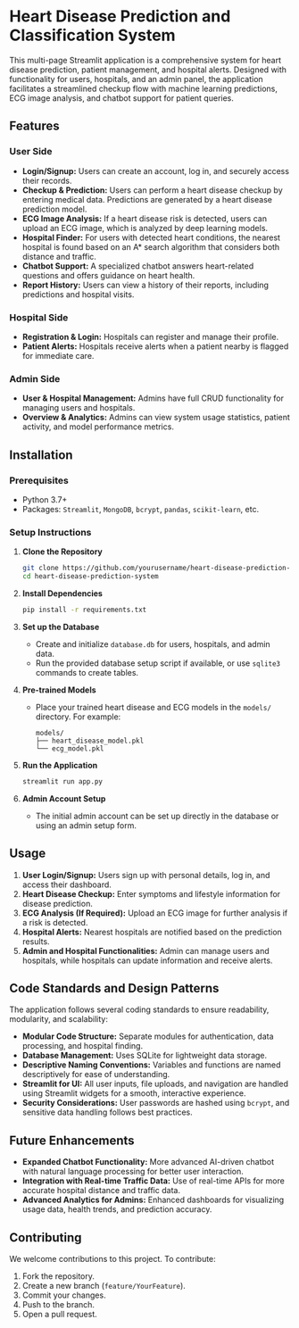 # Heart Disease Prediction and Classification System

This multi-page Streamlit application is a comprehensive system for heart disease prediction, patient management, and hospital alerts. Designed with functionality for users, hospitals, and an admin panel, the application facilitates a streamlined checkup flow with machine learning predictions, ECG image analysis, and chatbot support for patient queries.

## Features

### User Side
- **Login/Signup:** Users can create an account, log in, and securely access their records.
- **Checkup & Prediction:** Users can perform a heart disease checkup by entering medical data. Predictions are generated by a heart disease prediction model.
- **ECG Image Analysis:** If a heart disease risk is detected, users can upload an ECG image, which is analyzed by deep learning models.
- **Hospital Finder:** For users with detected heart conditions, the nearest hospital is found based on an A* search algorithm that considers both distance and traffic.
- **Chatbot Support:** A specialized chatbot answers heart-related questions and offers guidance on heart health.
- **Report History:** Users can view a history of their reports, including predictions and hospital visits.

### Hospital Side
- **Registration & Login:** Hospitals can register and manage their profile.
- **Patient Alerts:** Hospitals receive alerts when a patient nearby is flagged for immediate care.

### Admin Side
- **User & Hospital Management:** Admins have full CRUD functionality for managing users and hospitals.
- **Overview & Analytics:** Admins can view system usage statistics, patient activity, and model performance metrics.

## Installation

### Prerequisites

- Python 3.7+
- Packages: `Streamlit`, `MongoDB`, `bcrypt`, `pandas`, `scikit-learn`, etc.

### Setup Instructions

1. **Clone the Repository**
   ```bash
   git clone https://github.com/yourusername/heart-disease-prediction-system.git
   cd heart-disease-prediction-system
   ```

2. **Install Dependencies**
   ```bash
   pip install -r requirements.txt
   ```

3. **Set up the Database**
   - Create and initialize `database.db` for users, hospitals, and admin data.
   - Run the provided database setup script if available, or use `sqlite3` commands to create tables.

4. **Pre-trained Models**
   - Place your trained heart disease and ECG models in the `models/` directory. For example:
     ```plaintext
     models/
     ├── heart_disease_model.pkl
     └── ecg_model.pkl
     ```

5. **Run the Application**
   ```bash
   streamlit run app.py
   ```

6. **Admin Account Setup**
   - The initial admin account can be set up directly in the database or using an admin setup form.

## Usage

1. **User Login/Signup:** Users sign up with personal details, log in, and access their dashboard.
2. **Heart Disease Checkup:** Enter symptoms and lifestyle information for disease prediction.
3. **ECG Analysis (If Required):** Upload an ECG image for further analysis if a risk is detected.
4. **Hospital Alerts:** Nearest hospitals are notified based on the prediction results.
5. **Admin and Hospital Functionalities:** Admin can manage users and hospitals, while hospitals can update information and receive alerts.

## Code Standards and Design Patterns

The application follows several coding standards to ensure readability, modularity, and scalability:
- **Modular Code Structure:** Separate modules for authentication, data processing, and hospital finding.
- **Database Management:** Uses SQLite for lightweight data storage.
- **Descriptive Naming Conventions:** Variables and functions are named descriptively for ease of understanding.
- **Streamlit for UI:** All user inputs, file uploads, and navigation are handled using Streamlit widgets for a smooth, interactive experience.
- **Security Considerations:** User passwords are hashed using `bcrypt`, and sensitive data handling follows best practices.

## Future Enhancements

- **Expanded Chatbot Functionality:** More advanced AI-driven chatbot with natural language processing for better user interaction.
- **Integration with Real-time Traffic Data:** Use of real-time APIs for more accurate hospital distance and traffic data.
- **Advanced Analytics for Admins:** Enhanced dashboards for visualizing usage data, health trends, and prediction accuracy.

## Contributing

We welcome contributions to this project. To contribute:
1. Fork the repository.
2. Create a new branch (`feature/YourFeature`).
3. Commit your changes.
4. Push to the branch.
5. Open a pull request.
